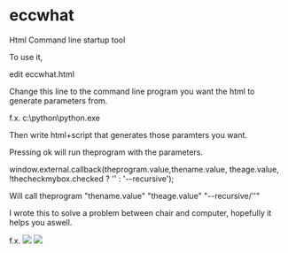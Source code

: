 # eccwhat
Html Command line startup tool 

To use it, 

edit eccwhat.html 

<input type="hidden" id="theprogram" value="s3cmd.bat"/>

Change this line to the command line program you want the html to generate parameters from.

f.x. c:\python\python.exe 

Then write html+script that generates those paramters you want.

Pressing ok will run theprogram with the parameters.

window.external.callback(theprogram.value,thename.value, theage.value, !thecheckmybox.checked ? '' : '--recursive');

Will call theprogram "thename.value" "theage.value" "--recursive/''"

I wrote this to solve a problem between chair and computer, hopefully it helps you aswell.

f.x. 
<img src='http://t.np.is/green/20160304231905settings.png'>
<img src='http://t.np.is/green/20160304232844start.png'>
